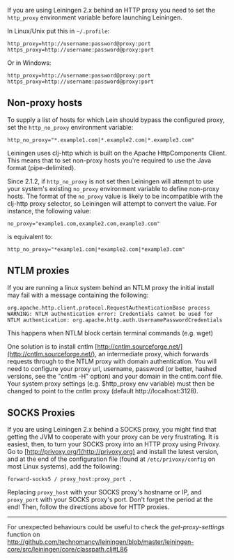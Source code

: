 If you are using Leiningen 2.x behind an HTTP proxy you need to set
the `http_proxy` environment variable before launching Leiningen.

In Linux/Unix put this in `~/.profile`:

    http_proxy=http://username:password@proxy:port
    https_proxy=http://username:password@proxy:port

Or in Windows:

    http_proxy=http://username:password@proxy:port
    https_proxy=http://username:password@proxy:port

## Non-proxy hosts

To supply a list of hosts for which Lein should bypass the configured proxy, set the `http_no_proxy` environment variable:

    http_no_proxy="*.example1.com|*.example2.com|*.example3.com"

Leiningen uses clj-http which is built on the Apache HttpComponents Client. This means that to set non-proxy hosts you're required to use the Java format (pipe-delimited).

Since 2.1.2, if `http_no_proxy` is not set then Leiningen will attempt to use your system's existing `no_proxy` environment variable to define non-proxy hosts. The format of the `no_proxy` value is likely to be incompatible with the clj-http proxy selector, so Leiningen will attempt to convert the value. For instance, the following value:

    no_proxy="example1.com,example2.com,example3.com"

is equivalent to:

    http_no_proxy="*example1.com|*example2.com|*example3.com"

## NTLM proxies

If you are running a linux system behind an NTLM proxy the initial install may fail with a message containing the following:

    org.apache.http.client.protocol.RequestAuthenticationBase process
    WARNING: NTLM authentication error: Credentials cannot be used for NTLM authentication: org.apache.http.auth.UsernamePasswordCredentials

This happens when NTLM block certain terminal commands (e.g. wget)

One solution is to install cntlm [http://cntlm.sourceforge.net/](http://cntlm.sourceforge.net/), an intermediate proxy, which forwards requests through to the NTLM proxy with domain authentication. You will need to configure your proxy url, username, password (or better, hashed versions, see the "cntlm -H" option) and your domain in the cntlm.conf file. Your system proxy settings (e.g. $http_proxy env variable) must then be changed to point to the cntlm proxy (default http://localhost:3128).

## SOCKS Proxies

If you are using Leiningen 2.x behind a SOCKS proxy, you might find that getting the JVM to cooperate with your proxy can be very frustrating. It is easiest, then, to turn your SOCKS proxy into an HTTP proxy using Privoxy. Go to [http://privoxy.org/](http://privoxy.org) and install the latest version, and at the end of the configuration file (found at `/etc/privoxy/config` on most Linux systems), add the following:

    forward-socks5 / proxy_host:proxy_port .

Replacing `proxy_host` with your SOCKS proxy's hostname or IP, and `proxy_port` with your SOCKS proxy's port. Don't forget the period at the end! Then, follow the directions above for HTTP proxies.

***

For unexpected behaviours could be useful to check the
_get-proxy-settings_ function on
http://github.com/technomancy/leiningen/blob/master/leiningen-core/src/leiningen/core/classpath.clj#L86